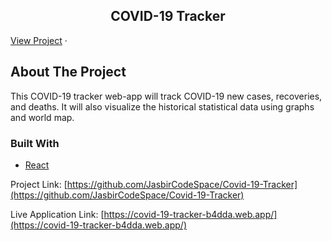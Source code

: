 
<p align="center">
 
  
  <h2 align="center">COVID-19 Tracker</h2>

  <p align="center">
   
  <a href="https://covid-19-tracker-b4dda.web.app/">View Project</a>
    ·
</p>


## About The Project


This COVID-19 tracker web-app will track COVID-19 new cases, recoveries, and deaths. It will also visualize the historical statistical data using graphs and world map.



### Built With
- [React](https://reactjs.org/)



Project Link: [https://github.com/JasbirCodeSpace/Covid-19-Tracker](https://github.com/JasbirCodeSpace/Covid-19-Tracker)

Live Application Link: [https://covid-19-tracker-b4dda.web.app/](https://covid-19-tracker-b4dda.web.app/)

<!-- ACKNOWLEDGEMENTS -->


